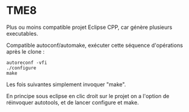 # TME8

Plus ou moins compatible projet Eclipse CPP, car génère plusieurs executables.

Compatible autoconf/automake, exécuter cette séquence d'opérations
après le clone :

```
autoreconf -vfi
./configure 
make
```

Les fois suivantes simplement invoquer "make".

En principe sous eclipse en clic droit sur le projet on a l'option de réinvoquer autotools, et de lancer configure et make.